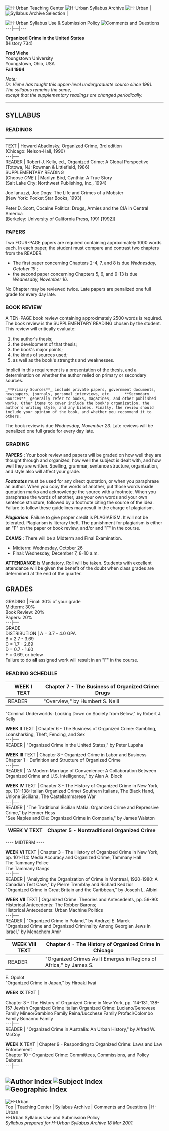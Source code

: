   
![H-Urban Teaching Center](../graphics/btnsyltc154x40.jpg) ![H-Urban Syllabus
Archive](../graphics/btnsylsa154x40.jpg)
![H-Urban](../graphics/btnsylhurban154x40.jpg) |  ![Syllabus Archive
Selection](../graphics/skysylarchselect.jpg) |



![H-Urban Syllabus Use & Submission Policy](../graphics/btnsyluse154x40.jpg)
![Comments and Questions](../graphics/btnsylcques154x40.jpg)  
---|---|---  
  
**Organized Crime in the United States**  
(History 734)  
  
**Fred Viehe**  
Youngstown University  
Youngstown, Ohio, USA  
**Fall 1994**

_Note:  
Dr. Viehe has taught this upper-level undergraduate course since 1991.  
The syllabus remains the same,  
except that the supplementary readings are changed periodically._  
  
---  
  
  

## SYLLABUS

### READINGS  
  
---  
TEXT | Howard Abadinsky, Organized Crime, 3rd edition  
    (Chicago: Nelson-Hall, 1990)  
---|---  
READER | Robert J. Kelly, ed., Organized Crime: A Global Perspective  
    (Totowa, NJ: Rowman & Littlefield, 1986)  
SUPPLEMENTARY READING  
(Choose _ONE_ ) | Marilyn Bird, Cynthia: A True Story  
    (Salt Lake City: Northwest Publishing, Inc., 1994)  
  
Joe Ianuzzi, Joe Dogs:  The Life and Crimes of a Mobster  
    (New York: Pocket Star Books, 1993)  
  
Peter D. Scott, Cocaine Politics:  Drugs, Armies and the CIA in Central
America  
    (Berkeley: University of California Press, 1991 [1992])   
  
  

### PAPERS

Two FOUR-PAGE papers are required containing approximately 1000 words each. In
each paper, the student must compare and contrast two chapters from the
READER.

  * The first paper concerning Chapters 2-4, 7, and 8 is due _Wednesday, October 19_ ; 
  * the second paper concerning Chapters 5, 6, and 9-13 is due _Wednesday, November 16_.

No Chapter may be reviewed twice. Late papers are penalized one full grade for
every day late.  
  
  

### BOOK REVIEW

A TEN-PAGE book review containing approximately 2500 words is required. The
book review is the SUPPLEMENTARY READING chosen by the student. This review
will critically evaluate:

  1. the author's thesis; 
  2. the development of that thesis; 
  3. the book's major points; 
  4. the kinds of sources used; 
  5. as well as the book's strengths and weaknesses.

Implicit in this requirement is a presentation of the thesis, and a
determination on whether the author relied on primary or secondary sources.  
  
    _**Primary Sources**_ include private papers, government documents, newspapers, journals, personal interviews, etc.     _**Secondary Sources**_ generally refer to books, magazines, and other published works. Other items to cover include the book's organization, the author's writing style, and any biases. Finally, the review should include your opinion of the book, and whether you recommend it to others.  
  
The book review is due _Wednesday, November 23_. Late reviews will be
penalized one full grade for every day late.

### GRADING

**PAPERS** : Your book review and papers will be graded on how well they are
thought through and organized, how well the subject is dealt with, and how
well they are written. Spelling, grammar, sentence structure, organization,
and style also will affect your grade.  
  
_**Footnotes**_ must be used for any direct quotation, or when you paraphrase
an author. When you copy the words of another, put those words inside
quotation marks and acknowledge the source with a footnote. When you
paraphrase the words of another, use your own words and your own sentence
structure, followed by a footnote citing the source of the idea. Failure to
follow these guidelines may result in the charge of plagiarism.  
  
_**Plagiarism**_. Failure to give proper credit is PLAGIARISM. It will not be
tolerated. Plagiarism is literary theft. The punishment for plagiarism is
either an "F" on the paper or book review, and/or and "F" in the course.  
  
**EXAMS** : There will be a Midterm and Final Examination.

  * Midterm: Wednesday, October 26
  * Final: Wednesday, December 7, 8-10 a.m.

**ATTENDANCE** is Mandatory. Roll will be taken. Students with excellent
attendance will be given the benefit of the doubt when class grades are
determined at the end of the quarter.  
  
  
**GRADES**  
---  
GRADING |  Final:   30% of your grade  
Midterm:   30%  
Book Review:   20%  
Papers:   20%  
---|---  
GRADE  
DISTRIBUTION | A = 3.7 - 4.0 GPA  
B = 2.7 - 3.69  
C = 1.7 - 2.69  
D = 0.7 - 1.60  
F = 0.69, or below  
Failure to do **all** assigned work will result in an "F" in the course.  
  


### READING SCHEDULE

**WEEK I** TEXT |  Chapter 7 - The Business of Organized Crime: Drugs  
---|---  
READER  | "Overview," by Humbert S. Nelli  
"Criminal Underworlds: Looking Down on Society from Below," by Robert J. Kelly  
  
  
**WEEK II** TEXT |  Chapter 6 - The Business of Organized Crime:  Gambling,
Loansharking, Theft, Fencing, and Sex  
---|---  
READER  | "Organized Crime in the United States," by Peter Lupsha  
  
  
**WEEK III** TEXT |  Chapter 8 - Organized Crime in Labor and Business  
Chapter 1 - Definition and Structure of Organized Crime  
---|---  
READER  | "A Modern Marriage of Convenience: A Collaboration Between Organized
Crime and U.S. Intelligence," by Alan A. Block  
  
  
**WEEK IV** TEXT |  Chapter 3 - The History of Organized Crime in New York,
pp. 131-138:  Italian Organized Crime/ Southern Italians, The Black Hand,
Unione Siciliana, The Castellammarese War  
---|---  
READER  | "The Traditional Sicilian Mafia: Organized Crime and Repressive
Crime," by Henner Hess  
"See Naples and Die: Organized Crime in Compania," by James Walston  
  
  
**WEEK V** TEXT |  Chapter 5 - Nontraditional Organized Crime  
---|---  
  
  
\---- MIDTERM ----  
  
**WEEK VI** TEXT |  Chapter 3 - The History of Organized Crime in New York,
pp. 101-114:  Media Accuracy and Organized Crime, Tammany Hall  
The Tammany Police  
The Tammany Gangs  
---|---  
READER  | "Analyzing the Organization of Crime in Montreal, 1920-1980:  A
Canadian Test Case," by Pierre Tremblay and Richard Kedzior  
"Organized Crime in Great Britain and the Caribbean," by Joseph L. Albini  
  
  
**WEEK VII** TEXT |  Organized Crime:  Theories and Antecedents, pp. 59-90:  
Historical Antecedents: The Robber Barons;  
Historical Antecedents: Urban Machine Politics  
---|---  
READER  | "Organized Crime in Poland," by Andrzej E. Marek  
"Organized Crime and Organized Criminality Among Georgian Jews in Israel," by
Menachem Amir  
  
  
**WEEK VIII** TEXT |  Chapter 4 - The History of Organized Crime in Chicago  
---|---  
READER  | "Organized Crimes As It Emerges in Regions of Africa," by James S.
E. Opolot  
"Organized Crime in Japan," by Hiroaki Iwai  
  
  
**WEEK IX** TEXT |

Chapter 3 - The History of Organized Crime in New York, pp. 114-131, 138-157
Jewish Organized Crime Italian Organized Crime:     Luciano/Genovese Family
Mineo/Gambino Family     Reina/Lucchese Family     Profaci/Colombo Family
Bonanno Family  
---|---  
READER  | "Organized Crime in Australia:  An Urban History," by Alfred W.
McCoy  
  
  
**WEEK X** TEXT |  Chapter 9 - Responding to Organized Crime:  Laws and Law
Enforcement  
Chapter 10 - Organized Crime:  Committees, Commissions, and Policy Debates  
---|---  
  
  
  
![Author Index](../graphics/btnsylauthor154x40.jpg) ![Subject
Index](../graphics/btnsylsubject154x40.jpg) ![Geographic
Index](../graphics/btnsylloc154x40.jpg)  
---  
  
![H-Urban](../graphics/skyhurban198x38.jpg)  
Top | Teaching Center | Syllabus Archive | Comments and Questions | H-Urban  
H-Urban Syllabus Use and Submission Policy  
_Syllabus prepared for H-Urban Syllabus Archive 18 Mar 2001._  
  
  

